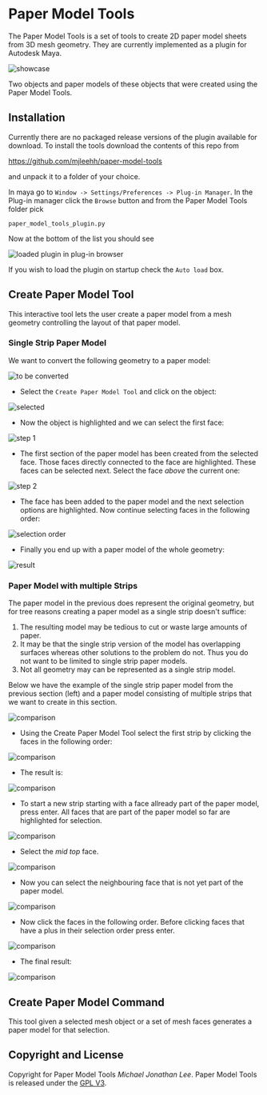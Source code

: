 Paper Model Tools
=================

The Paper Model Tools is a set of tools to create 2D paper model sheets from 3D
mesh geometry. They are currently implemented as a plugin for Autodesk Maya.

![showcase](https://raw.github.com/mjleehh/paper-model-tools/master/doc/images/showcase.png)

Two objects and paper models of these objects that were created using the Paper
Model Tools.

Installation
------------

Currently there are no packaged release versions of the plugin available for
download. To install the tools download the contents of this repo from

https://github.com/mjleehh/paper-model-tools

and unpack it to a folder of your choice.

In maya go to `Window -> Settings/Preferences -> Plug-in Manager`. In the
Plug-in manager click the `Browse` button and from the Paper Model Tools folder
pick

`paper_model_tools_plugin.py`

Now at the bottom of the list you should see

![loaded plugin in plug-in browser](https://raw.github.com/mjleehh/paper-model-tools/master/doc/images/plugin_loaded.png)

If you wish to load the plugin on startup check the `Auto load` box.

Create Paper Model Tool
-----------------------

This interactive tool lets the user create a paper model from a mesh geometry
controlling the layout of that paper model.

### Single Strip Paper Model ###

We want to convert the following geometry to a paper model:

![to be converted](https://raw.github.com/mjleehh/paper-model-tools/master/doc/images/create-paper-model-tool/initial.png)

* Select the `Create Paper Model Tool` and click on the object:

![selected](https://raw.github.com/mjleehh/paper-model-tools/master/doc/images/create-paper-model-tool/selected.png)

* Now the object is highlighted and we can select the first face:

![step 1](https://raw.github.com/mjleehh/paper-model-tools/master/doc/images/create-paper-model-tool/one-strip/step_01.png)

* The first section of the paper model has been created from the selected face.
Those faces directly connected to the face are highlighted. These faces can be
selected next. Select the face *above* the current one:

![step 2](https://raw.github.com/mjleehh/paper-model-tools/master/doc/images/create-paper-model-tool/one-strip/step_02.png)

* The face has been added to the paper model and the next selection options are
highlighted. Now continue selecting faces in the following order:

![selection order](https://raw.github.com/mjleehh/paper-model-tools/master/doc/images/create-paper-model-tool/one-strip/selection_order.png)

* Finally you end up with a paper model of the whole geometry:

![result](https://raw.github.com/mjleehh/paper-model-tools/master/doc/images/create-paper-model-tool/one-strip/done.png)

### Paper Model with multiple Strips ###

The paper model in the previous does represent the original geometry, but for
tree reasons creating a paper model as a single strip doesn't suffice:

1. The resulting model may be tedious to cut or waste large amounts of paper.
2. It may be that the single strip version of the model has overlapping surfaces
whereas other solutions to the problem do not. Thus you do not want to be
limited to single strip paper models.
3. Not all geometry may can be represented as a single strip model.

Below we have the example of the single strip paper model from the previous
section (left) and a paper model consisting of multiple strips that we want to
create in this section.

![comparison](https://raw.github.com/mjleehh/paper-model-tools/master/doc/images/create-paper-model-tool/multiple-strips/comparison.png)

* Using the Create Paper Model Tool select the first strip by clicking the faces
in the following order:

![comparison](https://raw.github.com/mjleehh/paper-model-tools/master/doc/images/create-paper-model-tool/multiple-strips/selection_order_strip_1.png)

* The result is:

![comparison](https://raw.github.com/mjleehh/paper-model-tools/master/doc/images/create-paper-model-tool/multiple-strips/step_04.png)

* To start a new strip starting with a face allready part of the paper model,
press enter. All faces that are part of the paper model so far are highlighted
for selection.

![comparison](https://raw.github.com/mjleehh/paper-model-tools/master/doc/images/create-paper-model-tool/multiple-strips/step_05.png)

* Select the *mid top* face.

![comparison](https://raw.github.com/mjleehh/paper-model-tools/master/doc/images/create-paper-model-tool/multiple-strips/step_06.png)

* Now you can select the neighbouring face that is not yet part of the paper
model.

![comparison](https://raw.github.com/mjleehh/paper-model-tools/master/doc/images/create-paper-model-tool/multiple-strips/step_07.png)

* Now click the faces in the following order. Before clicking faces that have a
plus in their selection order press enter.

![comparison](https://raw.github.com/mjleehh/paper-model-tools/master/doc/images/create-paper-model-tool/multiple-strips/selection_order_rest.png)

* The final result:

![comparison](https://raw.github.com/mjleehh/paper-model-tools/master/doc/images/create-paper-model-tool/multiple-strips/done.png)


Create Paper Model Command
--------------------------

This tool given a selected mesh object or a set of mesh faces generates a paper
model for that selection.

Copyright and License
---------------------

Copyright for Paper Model Tools *Michael Jonathan Lee*. Paper Model Tools is
released under the [GPL V3](http://choosealicense.com/licenses/gpl-v3/).